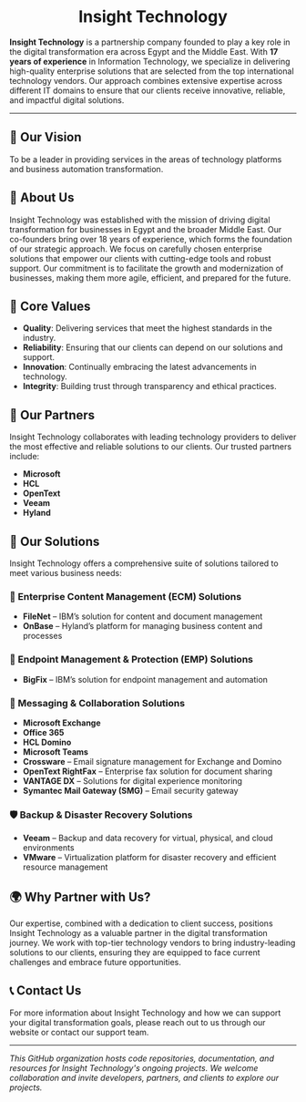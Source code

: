 <div align="center">
  
  # Insight Technology
  
</div>

**Insight Technology** is a partnership company founded to play a key role in the digital transformation era across Egypt and the Middle East. With **17 years of experience** in Information Technology, we specialize in delivering high-quality enterprise solutions that are selected from the top international technology vendors. Our approach combines extensive expertise across different IT domains to ensure that our clients receive innovative, reliable, and impactful digital solutions.

---

## 🌟 Our Vision

To be a leader in providing services in the areas of technology platforms and business automation transformation.

## 🏢 About Us

Insight Technology was established with the mission of driving digital transformation for businesses in Egypt and the broader Middle East. Our co-founders bring over 18 years of experience, which forms the foundation of our strategic approach. We focus on carefully chosen enterprise solutions that empower our clients with cutting-edge tools and robust support. Our commitment is to facilitate the growth and modernization of businesses, making them more agile, efficient, and prepared for the future.

## 🔑 Core Values

- **Quality**: Delivering services that meet the highest standards in the industry.
- **Reliability**: Ensuring that our clients can depend on our solutions and support.
- **Innovation**: Continually embracing the latest advancements in technology.
- **Integrity**: Building trust through transparency and ethical practices.

## 🤝 Our Partners

Insight Technology collaborates with leading technology providers to deliver the most effective and reliable solutions to our clients. Our trusted partners include:

- **Microsoft**
- **HCL**
- **OpenText**
- **Veeam**
- **Hyland**

## 💼 Our Solutions

Insight Technology offers a comprehensive suite of solutions tailored to meet various business needs:

### 📂 Enterprise Content Management (ECM) Solutions
- **FileNet** – IBM’s solution for content and document management
- **OnBase** – Hyland’s platform for managing business content and processes

### 🔐 Endpoint Management & Protection (EMP) Solutions
- **BigFix** – IBM’s solution for endpoint management and automation

### 💬 Messaging & Collaboration Solutions
- **Microsoft Exchange**
- **Office 365**
- **HCL Domino**
- **Microsoft Teams**
- **Crossware** – Email signature management for Exchange and Domino
- **OpenText RightFax** – Enterprise fax solution for document sharing
- **VANTAGE DX** – Solutions for digital experience monitoring
- **Symantec Mail Gateway (SMG)** – Email security gateway

### 🛡️ Backup & Disaster Recovery Solutions
- **Veeam** – Backup and data recovery for virtual, physical, and cloud environments
- **VMware** – Virtualization platform for disaster recovery and efficient resource management

## 🌍 Why Partner with Us?

Our expertise, combined with a dedication to client success, positions Insight Technology as a valuable partner in the digital transformation journey. We work with top-tier technology vendors to bring industry-leading solutions to our clients, ensuring they are equipped to face current challenges and embrace future opportunities.

## 📞 Contact Us

For more information about Insight Technology and how we can support your digital transformation goals, please reach out to us through our website or contact our support team.

---

*This GitHub organization hosts code repositories, documentation, and resources for Insight Technology's ongoing projects. We welcome collaboration and invite developers, partners, and clients to explore our projects.*
